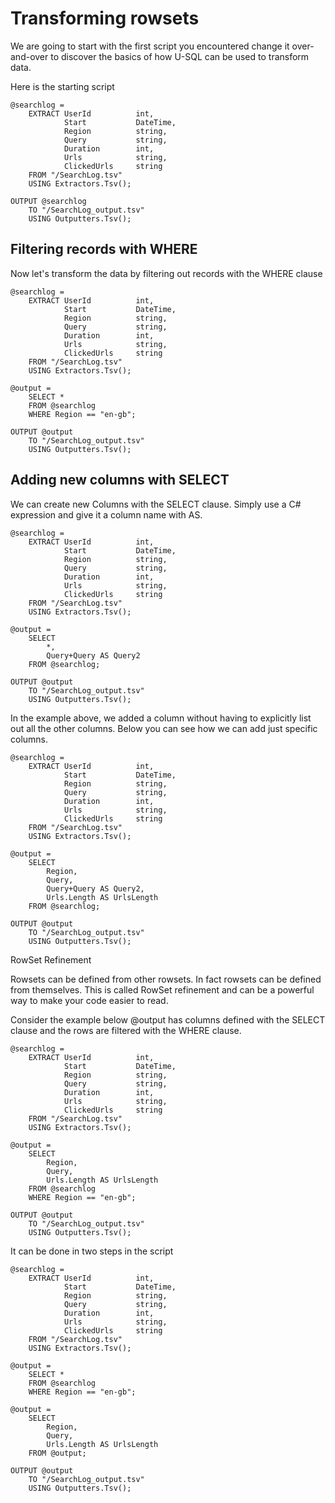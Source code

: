 # Transforming rowsets

We are going to start with the first script you encountered change it over-and-over to discover the basics of how U-SQL can be used to transform data.

Here is the starting script

```
@searchlog = 
    EXTRACT UserId          int, 
            Start           DateTime, 
            Region          string, 
            Query           string, 
            Duration        int, 
            Urls            string, 
            ClickedUrls     string
    FROM "/SearchLog.tsv"
    USING Extractors.Tsv();

OUTPUT @searchlog 
    TO "/SearchLog_output.tsv"
    USING Outputters.Tsv();
```

## Filtering records with WHERE

Now let's transform the data by filtering out records with the WHERE clause

```
@searchlog = 
    EXTRACT UserId          int, 
            Start           DateTime, 
            Region          string, 
            Query           string, 
            Duration        int, 
            Urls            string, 
            ClickedUrls     string
    FROM "/SearchLog.tsv"
    USING Extractors.Tsv();

@output = 
    SELECT *
    FROM @searchlog
    WHERE Region == "en-gb";

OUTPUT @output 
    TO "/SearchLog_output.tsv"
    USING Outputters.Tsv();
```

## Adding new columns with SELECT

We can create new Columns with the SELECT clause. Simply use a C\# expression and give it a column name with AS.

```
@searchlog = 
    EXTRACT UserId          int, 
            Start           DateTime, 
            Region          string, 
            Query           string, 
            Duration        int, 
            Urls            string, 
            ClickedUrls     string
    FROM "/SearchLog.tsv"
    USING Extractors.Tsv();

@output = 
    SELECT 
        *, 
        Query+Query AS Query2
    FROM @searchlog;

OUTPUT @output 
    TO "/SearchLog_output.tsv"
    USING Outputters.Tsv();
```

In the example above, we added a column without having to explicitly list out all the other columns. Below you can see how we can add just specific columns.

```
@searchlog = 
    EXTRACT UserId          int, 
            Start           DateTime, 
            Region          string, 
            Query           string, 
            Duration        int, 
            Urls            string, 
            ClickedUrls     string
    FROM "/SearchLog.tsv"
    USING Extractors.Tsv();

@output = 
    SELECT 
        Region,
        Query, 
        Query+Query AS Query2, 
        Urls.Length AS UrlsLength
    FROM @searchlog;

OUTPUT @output 
    TO "/SearchLog_output.tsv"
    USING Outputters.Tsv();
```

RowSet Refinement

Rowsets can be defined from other rowsets. In fact rowsets can be defined from themselves. This is called RowSet refinement and can be a powerful way to make your code easier to read.

Consider the example below @output has columns defined with the SELECT clause and the rows are filtered with the WHERE clause.

```
@searchlog = 
    EXTRACT UserId          int, 
            Start           DateTime, 
            Region          string, 
            Query           string, 
            Duration        int, 
            Urls            string, 
            ClickedUrls     string
    FROM "/SearchLog.tsv"
    USING Extractors.Tsv();

@output = 
    SELECT 
        Region,
        Query, 
        Urls.Length AS UrlsLength
    FROM @searchlog
    WHERE Region == "en-gb";

OUTPUT @output 
    TO "/SearchLog_output.tsv"
    USING Outputters.Tsv();
```

It can be done in two steps in the script

```
@searchlog = 
    EXTRACT UserId          int, 
            Start           DateTime, 
            Region          string, 
            Query           string, 
            Duration        int, 
            Urls            string, 
            ClickedUrls     string
    FROM "/SearchLog.tsv"
    USING Extractors.Tsv();

@output = 
    SELECT *
    FROM @searchlog
    WHERE Region == "en-gb";

@output = 
    SELECT 
        Region,
        Query, 
        Urls.Length AS UrlsLength
    FROM @output;

OUTPUT @output 
    TO "/SearchLog_output.tsv"
    USING Outputters.Tsv();
```



